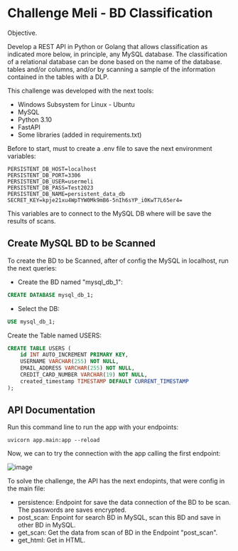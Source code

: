 
# Challenge Meli - BD Classification

Objective.

Develop a REST API in Python or Golang that allows classification as indicated more
below, in principle, any MySQL database.
The classification of a relational database can be done based on the name of the database.
tables and/or columns, and/or by scanning a sample of the information contained in the
tables with a DLP.

This challenge was developed with the next tools:
- Windows Subsystem for Linux - Ubuntu
- MySQL
- Python 3.10
- FastAPI
- Some libraries (added in requirements.txt)

Before to start, must to create a .env file to save the next environment variables:
```
PERSISTENT_DB_HOST=localhost
PERSISTENT_DB_PORT=3306
PERSISTENT_DB_USER=usermeli
PERSISTENT_DB_PASS=Test2023
PERSISTENT_DB_NAME=persistent_data_db
SECRET_KEY=kpje21xu4WpTYW0Mk9mB6-5nIh6sYP_i0KwT7L65er4=
```
This variables are to connect to the MySQL DB where will be save the results of scans.

## Create MySQL BD to be Scanned

To create the BD to be Scanned, after of config the MySQL in localhost, run the next queries:

- Create the BD named "mysql_db_1":
```sql
CREATE DATABASE mysql_db_1;
```

- Select the DB:
 ```sql
USE mysql_db_1;
```

Create the Table named USERS:
```sql
CREATE TABLE USERS (
    id INT AUTO_INCREMENT PRIMARY KEY,
    USERNAME VARCHAR(255) NOT NULL,
    EMAIL_ADDRESS VARCHAR(255) NOT NULL,
    CREDIT_CARD_NUMBER VARCHAR(19) NOT NULL,
    created_timestamp TIMESTAMP DEFAULT CURRENT_TIMESTAMP
);
```

## API Documentation

Run this command line to run the app with your endpoints:
```
uvicorn app.main:app --reload
```

Now, we can to try the connection with the app calling the first endpoint:

![image](https://github.com/IsmaelGonzalez09/challenge-meli/assets/46968561/5ffc9cbd-095c-4455-afeb-073304dc121f)

To solve the challenge, the API has the next endopints, that were config in the main file:
- persistence: Endpoint for save the data connection of the BD to be scan. The passwords are saves encrypted.
- post_scan: Enpoint for search BD in MySQL, scan this BD and save in other BD in MySQL.
- get_scan: Get the data from scan of BD in the Endpoint "post_scan".
- get_html: Get in HTML.
